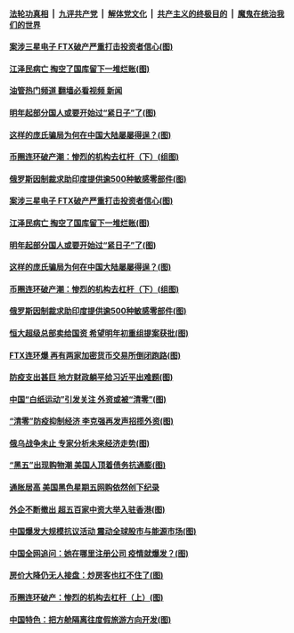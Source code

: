 ####  [法轮功真相](../../../../basic/blob/master/README.md?t=12010032) &nbsp;|&nbsp; [九评共产党](../../../../9ping.md/blob/master/README.md?t=12010032) &nbsp;|&nbsp; [解体党文化](../../../../jtdwh.md/blob/master/README.md?t=12010032)  &nbsp;|&nbsp; [共产主义的终极目的](../../../../gczydzjmd.md/blob/master/README.md?t=12010032) &nbsp;|&nbsp; [魔鬼在统治我们的世界](../../../../mgztzwmdsj.md/blob/master/README.md?t=12010032) 

#### [案涉三星电子 FTX破产严重打击投资者信心(图)](../pages/p5/1022980.md?t=12010032) 

#### [江泽民病亡 掏空了国库留下一堆烂账(图)](../pages/p5/1022991.md?t=12010032) 

#### [油管热门频道 翻墙必看视频 新闻](http://129.146.143.75:81/youtube.html?12010032)

#### [明年起部分国人或要开始过“紧日子”了(图)](../pages/p5/1022952.md?t=12010032) 

#### [这样的庞氏骗局为何在中国大陆屡屡得逞？(图)](../pages/p5/1022949.md?t=12010032) 

#### [币圈连环破产潮：惨烈的机构去杠杆（下）(组图)](../pages/p5/1022938.md?t=12010032) 

#### [俄罗斯因制裁求助印度提供逾500种敏感零部件(图)](../pages/p5/1022924.md?t=12010032) 

#### [案涉三星电子 FTX破产严重打击投资者信心(图)](../pages/p5/1022980.md?t=12010032) 

#### [江泽民病亡 掏空了国库留下一堆烂账(图)](../pages/p5/1022991.md?t=12010032) 

#### [明年起部分国人或要开始过“紧日子”了(图)](../pages/p5/1022952.md?t=12010032) 

#### [这样的庞氏骗局为何在中国大陆屡屡得逞？(图)](../pages/p5/1022949.md?t=12010032) 

#### [币圈连环破产潮：惨烈的机构去杠杆（下）(组图)](../pages/p5/1022938.md?t=12010032) 

#### [俄罗斯因制裁求助印度提供逾500种敏感零部件(图)](../pages/p5/1022924.md?t=12010032) 

#### [恒大超级总部卖给国资 希望明年初重组提案获批(图)](../pages/p5/1022918.md?t=12010032) 

#### [FTX连环爆 再有两家加密货币交易所倒闭跑路(图)](../pages/p5/1022912.md?t=12010032) 

#### [防疫支出甚巨 地方财政躺平给习近平出难题(图)](../pages/p5/1022904.md?t=12010032) 

#### [中国“白纸运动”引发关注 外资或被“清零”(图)](../pages/p5/1022850.md?t=12010032) 

#### [“清零”防疫抑制经济 李克强再发声招揽外资(图)](../pages/p5/1022816.md?t=12010032) 

#### [俄乌战争未止 专家分析未来经济走势(图)](../pages/p5/1022851.md?t=12010032) 

#### [“黑五”出现购物潮 美国人顶着债务抗通膨(图)](../pages/p5/1022849.md?t=12010032) 

#### [通胀居高 美国黑色星期五网购依然创下纪录](../pages/p5/1022812.md?t=12010032) 

#### [外企不断撤出 超五百家中资大举入驻香港(图)](../pages/p5/1022807.md?t=12010032) 

#### [中国爆发大规模抗议活动 震动全球股市与能源市场(图)](../pages/p5/1022789.md?t=12010032) 

#### [中国全网追问：她在哪里注册公司 疫情就爆发？(图)](../pages/p5/1022796.md?t=12010032) 

#### [房价大降仍无人接盘：炒房客也扛不住了(图)](../pages/p5/1022738.md?t=12010032) 

#### [币圈连环破产：惨烈的机构去杠杆（上）(图)](../pages/p5/1022733.md?t=12010032) 

#### [中国特色：把方舱隔离往度假旅游方向开发(图)](../pages/p5/1022730.md?t=12010032) 

<img src='http://gfw-breaker.win/goodnews/indexes/p5.md' width='0px' height='0px'/>
